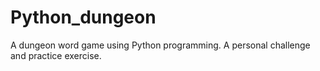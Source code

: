 # Python_dungeon

A dungeon word game using Python programming. A personal challenge and practice exercise.
